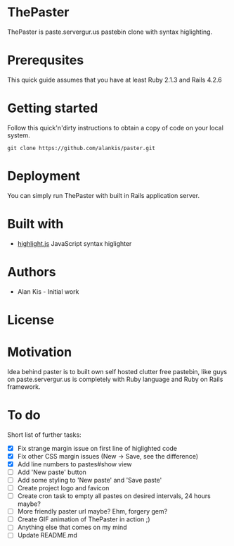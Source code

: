 # ThePaster
ThePaster is paste.servergur.us pastebin clone with syntax higlighting.

# Prerequsites
This quick guide assumes that you have at least Ruby 2.1.3 and Rails 4.2.6

# Getting started
Follow this quick'n'dirty instructions to obtain a copy of code on your local system.

```Shell
git clone https://github.com/alankis/paster.git
```
# Deployment
You can simply run ThePaster with built in Rails application server.

# Built with 
- [highlight.js](https://github.com/isagalaev/highlight.js) JavaScript syntax higlighter

# Authors
- Alan Kis - Initial work

# License

# Motivation 
Idea behind paster is to built own self hosted clutter free pastebin, like guys on paste.servergur.us is
completely with Ruby language and Ruby on Rails framework.

# To do
Short list of further tasks:
- [x] Fix strange margin issue on first line of higlighted code
- [x] Fix other CSS margin issues (New -> Save, see the difference)
- [x] Add line numbers to pastes#show view
- [ ] Add 'New paste' button
- [ ] Add some styling to 'New paste' and 'Save paste'
- [ ] Create project logo and favicon
- [ ] Create cron task to empty all pastes on desired intervals, 24 hours maybe?
- [ ] More friendly paster url maybe? Ehm, forgery gem?
- [ ] Create GIF animation of ThePaster in action ;)
- [ ] Anything else that comes on my mind 
- [ ] Update README.md
